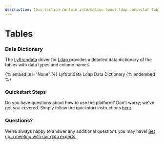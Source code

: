 ```yaml
---
description: This section contain information about ldap connector tables information
---
```


# Tables

### Data Dictionary

The [Lyftrondata](https://www.lyftrondata.com/) driver for [Ldap](None/)[ ](https://www.lyftrondata.com/integration/ldap/)provides a detailed data dictionary of the tables with data types and column names.

{% embed url="None" %}
Lyftrondata Ldap Data Dictionary
{% endembed %}

### Quickstart Steps

Do you have questions about how to use the platform? Don't worry; we've got you covered. Simply follow the quickstart instructions [here](../README.md).

### Questions? <a href="#questions" id="questions"></a>

We're always happy to answer any additional questions you may have! [Set up a meeting with our data experts.](https://www.lyftrondata.com/book-a-meeting/)

